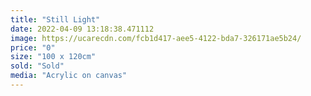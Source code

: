 ```yaml
---
title: "Still Light"
date: 2022-04-09 13:18:38.471112
image: https://ucarecdn.com/fcb1d417-aee5-4122-bda7-326171ae5b24/
price: "0"
size: "100 x 120cm"
sold: "Sold"
media: "Acrylic on canvas"
---
```


